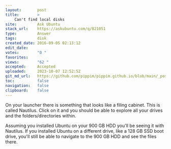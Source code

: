 ```yaml
---
layout:       post
title:        >
    Can't find local disks
site:         Ask Ubuntu
stack_url:    https://askubuntu.com/q/821051
type:         Answer
tags:         disk
created_date: 2016-09-05 02:13:12
edit_date:    
votes:        "0 "
favorites:    
views:        "62 "
accepted:     Accepted
uploaded:     2023-10-07 12:52:52
git_md_url:   https://github.com/pippim/pippim.github.io/blob/main/_posts/2016/2016-09-05-Can_t-find-local-disks.md
toc:          false
navigation:   false
clipboard:    false
---
```


On your launcher there is something that looks like a filing cabinet. This is called Nautilus. Click on it and you should be able to explore all your drives and the folders/directories within.

Assuming you installed Ubuntu on your 900 GB HDD you'll be seeing it with Nautilus. If you installed Ubuntu on a different drive, like a 128 GB SSD boot drive, you'll still be able to navigate to the 900 GB HDD and see the files there.
